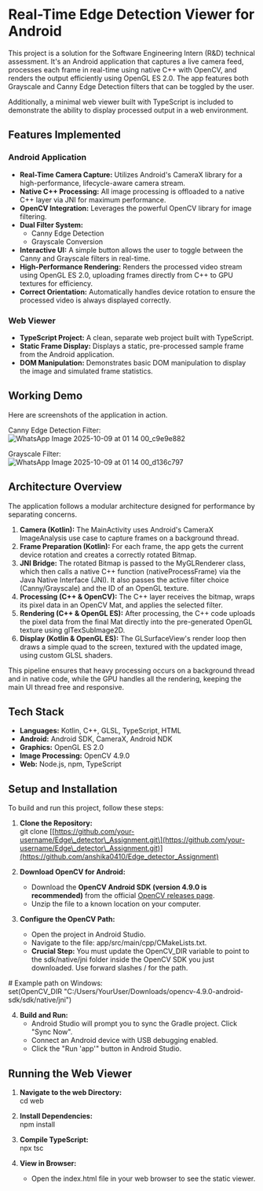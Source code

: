 # **Real-Time Edge Detection Viewer for Android**

This project is a solution for the Software Engineering Intern (R\&D) technical assessment. It's an Android application that captures a live camera feed, processes each frame in real-time using native C++ with OpenCV, and renders the output efficiently using OpenGL ES 2.0. The app features both Grayscale and Canny Edge Detection filters that can be toggled by the user.

Additionally, a minimal web viewer built with TypeScript is included to demonstrate the ability to display processed output in a web environment.

## **Features Implemented**

### **Android Application**

* **Real-Time Camera Capture:** Utilizes Android's CameraX library for a high-performance, lifecycle-aware camera stream.  
* **Native C++ Processing:** All image processing is offloaded to a native C++ layer via JNI for maximum performance.  
* **OpenCV Integration:** Leverages the powerful OpenCV library for image filtering.  
* **Dual Filter System:**  
  * Canny Edge Detection  
  * Grayscale Conversion  
* **Interactive UI:** A simple button allows the user to toggle between the Canny and Grayscale filters in real-time.  
* **High-Performance Rendering:** Renders the processed video stream using OpenGL ES 2.0, uploading frames directly from C++ to GPU textures for efficiency.  
* **Correct Orientation:** Automatically handles device rotation to ensure the processed video is always displayed correctly.

### **Web Viewer**

* **TypeScript Project:** A clean, separate web project built with TypeScript.  
* **Static Frame Display:** Displays a static, pre-processed sample frame from the Android application.  
* **DOM Manipulation:** Demonstrates basic DOM manipulation to display the image and simulated frame statistics.

## **Working Demo**

Here are screenshots of the application in action.

Canny Edge Detection Filter:  
![WhatsApp Image 2025-10-09 at 01 14 00_c9e9e882](https://github.com/user-attachments/assets/1b4cb7d1-9619-4696-bfe3-d93abfb62c28)

Grayscale Filter:  
![WhatsApp Image 2025-10-09 at 01 14 00_d136c797](https://github.com/user-attachments/assets/634dbda5-c7c8-4697-8303-71f40f5e4ca5)


## **Architecture Overview**

The application follows a modular architecture designed for performance by separating concerns.

1. **Camera (Kotlin):** The MainActivity uses Android's CameraX ImageAnalysis use case to capture frames on a background thread.  
2. **Frame Preparation (Kotlin):** For each frame, the app gets the current device rotation and creates a correctly rotated Bitmap.  
3. **JNI Bridge:** The rotated Bitmap is passed to the MyGLRenderer class, which then calls a native C++ function (nativeProcessFrame) via the Java Native Interface (JNI). It also passes the active filter choice (Canny/Grayscale) and the ID of an OpenGL texture.  
4. **Processing (C++ & OpenCV):** The C++ layer receives the bitmap, wraps its pixel data in an OpenCV Mat, and applies the selected filter.  
5. **Rendering (C++ & OpenGL ES):** After processing, the C++ code uploads the pixel data from the final Mat directly into the pre-generated OpenGL texture using glTexSubImage2D.  
6. **Display (Kotlin & OpenGL ES):** The GLSurfaceView's render loop then draws a simple quad to the screen, textured with the updated image, using custom GLSL shaders.

This pipeline ensures that heavy processing occurs on a background thread and in native code, while the GPU handles all the rendering, keeping the main UI thread free and responsive.

## **Tech Stack**

* **Languages:** Kotlin, C++, GLSL, TypeScript, HTML  
* **Android:** Android SDK, CameraX, Android NDK  
* **Graphics:** OpenGL ES 2.0  
* **Image Processing:** OpenCV 4.9.0  
* **Web:** Node.js, npm, TypeScript

## **Setup and Installation**

To build and run this project, follow these steps:

1. **Clone the Repository:**  
   git clone [\[https://github.com/your-username/Edge\_detector\_Assignment.git\](https://github.com/your-username/Edge\_detector\_Assignment.git)](https://github.com/anshika0410/Edge_detector_Assignment)

2. **Download OpenCV for Android:**  
   * Download the **OpenCV Android SDK (version 4.9.0 is recommended)** from the official [OpenCV releases page](https://github.com/opencv/opencv/releases).  
   * Unzip the file to a known location on your computer.  
3. **Configure the OpenCV Path:**  
   * Open the project in Android Studio.  
   * Navigate to the file: app/src/main/cpp/CMakeLists.txt.  
   * **Crucial Step:** You must update the OpenCV\_DIR variable to point to the sdk/native/jni folder inside the OpenCV SDK you just downloaded. Use forward slashes / for the path.

\# Example path on Windows:  
set(OpenCV\_DIR "C:/Users/YourUser/Downloads/opencv-4.9.0-android-sdk/sdk/native/jni")

4. **Build and Run:**  
   * Android Studio will prompt you to sync the Gradle project. Click "Sync Now".  
   * Connect an Android device with USB debugging enabled.  
   * Click the "Run 'app'" button in Android Studio.

## **Running the Web Viewer**

1. **Navigate to the web Directory:**  
   cd web

2. **Install Dependencies:**  
   npm install

3. **Compile TypeScript:**  
   npx tsc

4. **View in Browser:**  
   * Open the index.html file in your web browser to see the static viewer.
